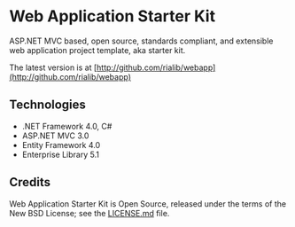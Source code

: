 ﻿Web Application Starter Kit
===========================

ASP.NET MVC based, open source, standards compliant, and extensible web application project template, aka starter kit.

The latest version is at [http://github.com/rialib/webapp](http://github.com/rialib/webapp)

Technologies
------------

* .NET Framework 4.0, C#
* ASP.NET MVC 3.0
* Entity Framework 4.0
* Enterprise Library 5.1

Credits
-------

Web Application Starter Kit is Open Source, released under the terms of the New BSD License; see the [LICENSE.md](https://github.com/rialib/webapp/blob/master/LICENSE.md) file.